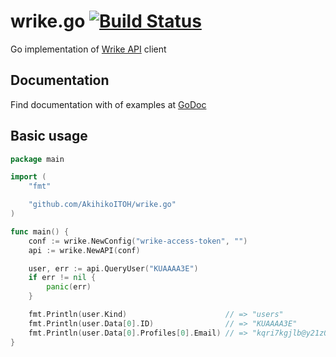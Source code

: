 # wrike.go [![Build Status](https://travis-ci.org/AkihikoITOH/wrike.go.svg?branch=master)](https://travis-ci.org/AkihikoITOH/wrike.go)

Go implementation of [Wrike API](https://developers.wrike.com/documentation/api/overview) client

## Documentation

Find documentation with of examples at [GoDoc](https://godoc.org/github.com/AkihikoITOH/wrike.go)

## Basic usage

```go
package main

import (
	"fmt"

	"github.com/AkihikoITOH/wrike.go"
)

func main() {
    conf := wrike.NewConfig("wrike-access-token", "")
    api := wrike.NewAPI(conf)

    user, err := api.QueryUser("KUAAAA3E")
    if err != nil {
        panic(err)
    }

    fmt.Println(user.Kind)                      // => "users"
    fmt.Println(user.Data[0].ID)                // => "KUAAAA3E"
    fmt.Println(user.Data[0].Profiles[0].Email) // => "kqri7kgjlb@y21z0uysjx.com"
}
```
